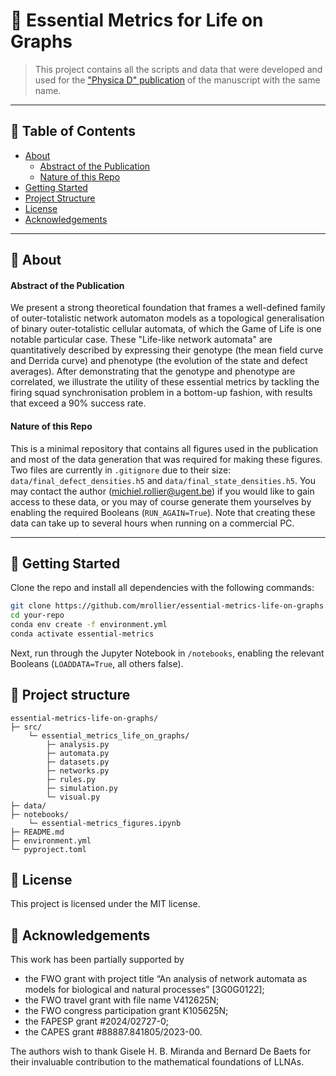 # 🚀 Essential Metrics for Life on Graphs

> This project contains all the scripts and data that were developed and used for the ["Physica D" publication](https://authors.elsevier.com/sd/article/S0167-2789(25)00427-0) of the manuscript with the same name.

---

## 📖 Table of Contents
- [About](#-about)
    - [Abstract of the Publication](#abstract-of-the-publication)
    - [Nature of this Repo](#nature-of-this-repo)
- [Getting Started](#-getting-started)
- [Project Structure](#-project-structure)
- [License](#-license)
- [Acknowledgements](#-acknowledgements)

---

## 🧐 About

#### Abstract of the Publication

We present a strong theoretical foundation that frames a well-defined family of outer-totalistic network automaton models as a topological generalisation of binary outer-totalistic cellular automata, of which the Game of Life is one notable particular case. These "Life-like network automata" are quantitatively described by expressing their genotype (the mean field curve and Derrida curve) and phenotype (the evolution of the state and defect averages). After demonstrating that the genotype and phenotype are correlated, we illustrate the utility of these essential metrics by tackling the firing squad synchronisation problem in a bottom-up fashion, with results that exceed a 90% success rate.

#### Nature of this Repo

This is a minimal repository that contains all figures used in the publication and most of the data generation that was required for making these figures. Two files are currently in `.gitignore` due to their size: `data/final_defect_densities.h5` and `data/final_state_densities.h5`. You may contact the author (michiel.rollier@ugent.be) if you would like to gain access to these data, or you may of course generate them yourselves by enabling the required Booleans (`RUN_AGAIN=True`). Note that creating these data can take up to several hours when running on a commercial PC.

---

## 🚦 Getting Started

Clone the repo and install all dependencies with the following commands:

```bash
git clone https://github.com/mrollier/essential-metrics-life-on-graphs.git
cd your-repo
conda env create -f environment.yml
conda activate essential-metrics
```

Next, run through the Jupyter Notebook in `/notebooks`, enabling the relevant Booleans (`LOADDATA=True`, all others false).

## 📂 Project structure
```
essential-metrics-life-on-graphs/
├─ src/
    └─ essential_metrics_life_on_graphs/
        ├─ analysis.py
        ├─ automata.py
        ├─ datasets.py
        ├─ networks.py
        ├─ rules.py
        ├─ simulation.py
        └─ visual.py
├─ data/
├─ notebooks/
    └─ essential-metrics_figures.ipynb
├─ README.md
├─ environment.yml
└─ pyproject.toml
```

## 📜 License
This project is licensed under the MIT license.

## 🙌 Acknowledgements

This work has been partially supported by
- the FWO grant with project title “An analysis of network automata as models for biological and natural processes” [3G0G0122];
- the FWO travel grant with file name V412625N;
- the FWO congress participation grant K105625N;
- the FAPESP grant #2024/02727-0;
- the CAPES grant #88887.841805/2023-00.

The authors wish to thank Gisele H. B. Miranda and Bernard De Baets for their invaluable contribution to the mathematical foundations of LLNAs.